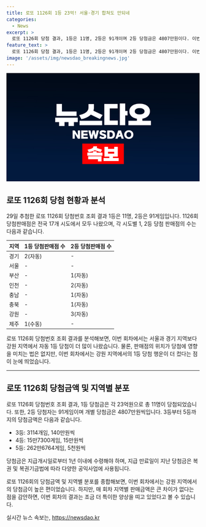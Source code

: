 ```yaml
---
title: 로또 1126회 1등 23억! 서울·경기 합쳐도 안되네
categories:
  - News
excerpt: >
  로또 1126회 당첨 결과, 1등은 11명, 2등은 91개이며 2등 당첨금은 4807만원이다. 이번 회차에는 전국 17개 시도에서 로또 고액 당첨 판매점이 나와 1등 당첨금은 23억원이다. 자동으로 1등이 터진 10명 중 2명은 경기, 1명은 부산, 인천, 충남, 충북, 강원, 제주에서 나왔다. 로또복권 판매점은 경기 지역이 2082곳으로 가장 많고, 강원은 258곳이다. 이번 회차에서는 강원의 1등 당첨 행운이 더 많이 깃들었다. 1126회 로또 당첨번호 6개를 맞힌 1등 당첨은 11명, 2등은 91게임이다. 3등부터 5등까지의 당첨금도 발표되었으며, 당첨금은 지급 개시일로부터 1년 이내에 수령해야 한다. (총 336자)
feature_text: >
  로또 1126회 당첨 결과, 1등은 11명, 2등은 91개이며 2등 당첨금은 4807만원이다. 이번 회차에는 전국 17개 시도에서 로또 고액 당첨 판매점이 나와 1등 당첨금은 23억원이다. 자동으로 1등이 터진 10명 중 2명은 경기, 1명은 부산, 인천, 충남, 충북, 강원, 제주에서 나왔다. 로또복권 판매점은 경기 지역이 2082곳으로 가장 많고, 강원은 258곳이다. 이번 회차에서는 강원의 1등 당첨 행운이 더 많이 깃들었다. 1126회 로또 당첨번호 6개를 맞힌 1등 당첨은 11명, 2등은 91게임이다. 3등부터 5등까지의 당첨금도 발표되었으며, 당첨금은 지급 개시일로부터 1년 이내에 수령해야 한다. (총 336자)
image: '/assets/img/newsdao_breakingnews.jpg'
---
```


<p><img src="/assets/img/newsdao_breakingnews.jpg" alt="implanttips 속보" /></p>

<h2 data-ke-size="size26">로또 1126회 당첨 현황과 분석</h2>

<p data-ke-size="size16">29일 추첨한 로또 1126회 당첨번호 조회 결과 1등은 11명, 2등은 91게임입니다. 1126회 당첨판매점은 전국 17개 시도에서 모두 나왔으며, 각 시도별 1, 2등 당첨 판매점의 수는 다음과 같습니다.</p>

<table>
    <thead>
        <tr>
            <th>지역</th>
            <th>1등 당첨판매점 수</th>
            <th>2등 당첨판매점 수</th>
        </tr>
    </thead>
    <tbody>
        <tr>
            <td>경기</td>
            <td>2(자동)</td>
            <td>-</td>
        </tr>
        <tr>
            <td>서울</td>
            <td>-</td>
            <td>-</td>
        </tr>
        <tr>
            <td>부산</td>
            <td>-</td>
            <td>1(자동)</td>
        </tr>
        <tr>
            <td>인천</td>
            <td>-</td>
            <td>2(자동)</td>
        </tr>
        <tr>
            <td>충남</td>
            <td>-</td>
            <td>1(자동)</td>
        </tr>
        <tr>
            <td>충북</td>
            <td>-</td>
            <td>1(자동)</td>
        </tr>
        <tr>
            <td>강원</td>
            <td>-</td>
            <td>3(자동)</td>
        </tr>
        <tr>
            <td>제주</td>
            <td>1(수동)</td>
            <td>-</td>
        </tr>
    </tbody>
</table>

<p data-ke-size="size16">로또 1126회 당첨번호 조회 결과를 분석해보면, 이번 회차에서는 서울과 경기 지역보다 강원 지역에서 자동 1등 당첨이 더 많이 나왔습니다. 물론, 판매점의 위치가 당첨에 영향을 미치는 법은 없지만, 이번 회차에서는 강원 지역에서의 1등 당첨 행운이 더 컸다는 점이 눈에 띄었습니다.</p>

<hr>

<h2 data-ke-size="size26">로또 1126회 당첨금액 및 지역별 분포</h2>

<p data-ke-size="size16">로또 1126회 당첨번호 조회 결과, 1등 당첨금은 각 23억원으로 총 11명이 당첨되었습니다. 또한, 2등 당첨자는 91게임이며 개별 당첨금은 4807만원씩입니다. 3등부터 5등까지의 당첨금액은 다음과 같습니다.</p>

<ul>
    <li>3등: 3114개임, 140만원씩</li>
    <li>4등: 15만7300게임, 15만원씩</li>
    <li>5등: 262만6764게임, 5천원씩</li>
</ul>

<p data-ke-size="size16">당첨금은 지급개시일로부터 1년 이내에 수령해야 하며, 지급 만료일이 지난 당첨금은 복권 및 복권기금법에 따라 다양한 공익사업에 사용됩니다.</p>

<p data-ke-size="size16">로또 1126회의 당첨금액 및 지역별 분포를 종합해보면, 이번 회차에서는 강원 지역에서의 당첨금이 높은 편이었습니다. 하지만, 매 회차 지역별 판매금액은 큰 차이가 없다는 점을 감안하면, 이번 회차의 결과는 조금 더 특이한 양상을 띠고 있었다고 볼 수 있습니다.</p>
실시간 뉴스 속보는, <a href="https://newsdao.kr" rel="dofollow">https://newsdao.kr</a>


